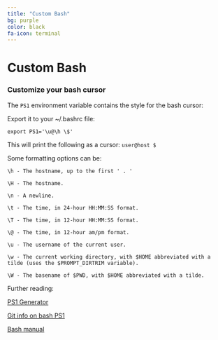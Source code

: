 ```yaml
---
title: "Custom Bash"
bg: purple
color: black
fa-icon: terminal
---
```


# Custom Bash

### Customize your bash cursor

The `PS1` environment variable contains the style for the bash cursor:

Export it to your ~/.bashrc file:


`export PS1='\u@\h \$'`

This will print the following as a cursor: `user@host $`

Some formatting options can be:

`\h - The hostname, up to the first ' . ' `

`\H - The hostname. `

`\n - A newline. `

`\t - The time, in 24-hour HH:MM:SS format. `

`\T - The time, in 12-hour HH:MM:SS format. `

`\@ - The time, in 12-hour am/pm format. `

`\u - The username of the current user. `

`\w - The current working directory, with $HOME abbreviated with a tilde (uses the $PROMPT_DIRTRIM variable). `

`\W - The basename of $PWD, with $HOME abbreviated with a tilde. `

Further reading:

[PS1 Generator](http://bashrcgenerator.com/)

[Git info on bash PS1](http://mediadoneright.com/content/ultimate-git-ps1-bash-prompt)

[Bash manual](http://www.gnu.org/software/bash/manual/bashref.html)
